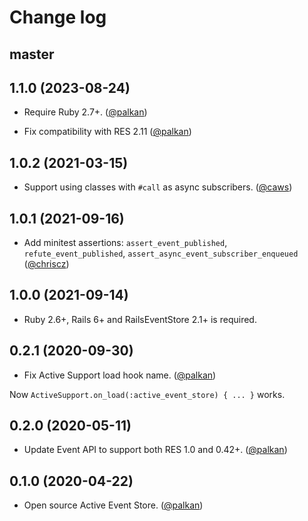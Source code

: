 # Change log

## master

## 1.1.0 (2023-08-24)

- Require Ruby 2.7+. ([@palkan][])

- Fix compatibility with RES 2.11 ([@palkan][])

## 1.0.2 (2021-03-15)

- Support using classes with `#call` as async subscribers. ([@caws][])

## 1.0.1 (2021-09-16)

- Add minitest assertions: `assert_event_published`, `refute_event_published`, `assert_async_event_subscriber_enqueued`  ([@chriscz][])

## 1.0.0 (2021-09-14)

- Ruby 2.6+, Rails 6+ and RailsEventStore 2.1+ is required.

## 0.2.1 (2020-09-30)

- Fix Active Support load hook name. ([@palkan][])

Now `ActiveSupport.on_load(:active_event_store) { ... }` works.

## 0.2.0 (2020-05-11)

- Update Event API to support both RES 1.0 and 0.42+. ([@palkan][])

## 0.1.0 (2020-04-22)

- Open source Active Event Store. ([@palkan][])

[@palkan]: https://github.com/palkan
[@chriscz]: https://github.com/chriscz
[@caws]: https://github.com/caws
